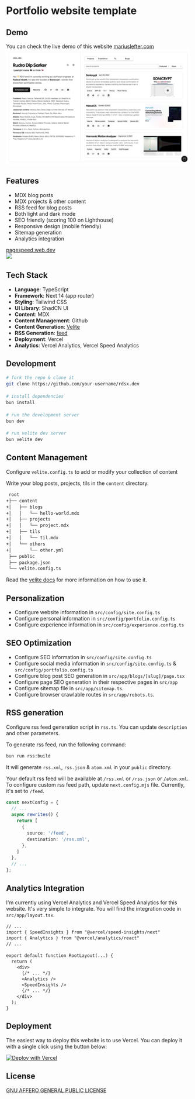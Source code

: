 # Portfolio website template

## Demo

You can check the live demo of this website [mariuslefter.com![mariuslefter.com](.github/assets/preview.png)](https://mariuslefter.com)

## Features

- MDX blog posts
- MDX projects & other content
- RSS feed for blog posts
- Both light and dark mode
- SEO friendly (scoring 100 on Lighthouse)
- Responsive design (mobile friendly)
- Sitemap generation
- Analytics integration

[pagespeed.web.dev <br /><img width="500px" src="https://github.com/rudrodip/rdsx.dev/assets/77154365/7e02fb43-4a0a-4959-b7e3-61df0ca82d0f" />](https://pagespeed.web.dev/analysis/https-www-rdsx-dev/5dbg63wkcn?form_factor=desktop)

## Tech Stack

- **Language**: TypeScript
- **Framework**: Next 14 (app router)
- **Styling**: Tailwind CSS
- **UI Library**: ShadCN UI
- **Content**: MDX
- **Content Management**: Github
- **Content Generation**: [Velite](https://velite.js.org/)
- **RSS Generation**: [feed](https://github.com/jpmonette/feed)
- **Deployment**: Vercel
- **Analytics**: Vercel Analytics, Vercel Speed Analytics

## Development

```bash
# fork the repo & clone it
git clone https://github.com/your-username/rdsx.dev

# install dependencies
bun install

# run the development server
bun dev

# run velite dev server
bun velite dev
```

## Content Management

Configure `velite.config.ts` to add or modify your collection of content

Write your blog posts, projects, tils in the `content` directory.

```bash
 root
+├── content
+│   ├── blogs
+│   │   └── hello-world.mdx
+│   ├── projects
+│   │   └── project.mdx
+│   ├── tils
+│   │   └── til.mdx
+│   └── others
+│       └── other.yml
 ├── public
 ├── package.json
 └── velite.config.ts
```

Read the [velite docs](https://velite.js.org/guide/quick-start) for more information on how to use it.

## Personalization

- Configure website information in `src/config/site.config.ts`
- Configure personal information in `src/config/portfolio.config.ts`
- Configure experience information in `src/config/experience.config.ts`

## SEO Optimization

- Configure SEO information in `src/config/site.config.ts`
- Configure social media information in `src/config/site.config.ts` & `src/config/portfolio.config.ts`
- Configure blog post SEO generation in `src/app/blogs/[slug]/page.tsx`
- Configure page SEO generation in their respective pages in `src/app`
- Configure sitemap file in `src/app/sitemap.ts`.
- Configure browser crawlable routes in `src/app/robots.ts`.

## RSS generation

Configure rss feed generation script in `rss.ts`. You can update `description` and other parameters.

To generate rss feed, run the following command:

```bash
bun run rss:build
```

It will generate `rss.xml`, `rss.json` & `atom.xml` in your `public` directory.

Your default rss feed will be available at `/rss.xml` or `/rss.json` or `/atom.xml`.
To configure custom rss feed path, update `next.config.mjs` file. Currently, it's set to `/feed`.

```ts
const nextConfig = {
  // ...
  async rewrites() {
    return [
      {
        source: '/feed',
        destination: '/rss.xml',
      },
    ]
  },
  // ...
};
```

## Analytics Integration

I'm currently using Vercel Analytics and Vercel Speed Analytics for this website. It's very simple to integrate. You will find the integration code in `src/app/layout.tsx`.

```tsx
// ...
import { SpeedInsights } from "@vercel/speed-insights/next"
import { Analytics } from "@vercel/analytics/react"
// ...

export default function RootLayout(...) {
  return (
    <div>
      {/* ... */}
      <Analytics />
      <SpeedInsights />
      {/* ... */}
    </div>
  );
}
```

## Deployment

The easiest way to deploy this website is to use Vercel. You can deploy it with a single click using the button below:

[![Deploy with Vercel](https://vercel.com/button)](https://vercel.com/new/clone?repository-url=https://github.com/rudrodip/rdsx.dev)

## License

[GNU AFFERO GENERAL PUBLIC LICENSE](LICENSE)
